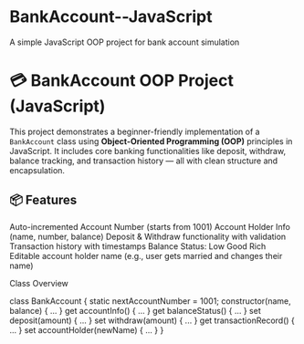# BankAccount--JavaScript
A simple JavaScript OOP project for bank account simulation

# 💳 BankAccount OOP Project (JavaScript)

This project demonstrates a beginner-friendly implementation of a `BankAccount` class using **Object-Oriented Programming (OOP)** principles in JavaScript. It includes core banking functionalities like deposit, withdraw, balance tracking, and transaction history — all with clean structure and encapsulation.

## 📦 Features

   Auto-incremented Account Number (starts from 1001)
   Account Holder Info (name, number, balance)
   Deposit & Withdraw functionality with validation
   Transaction history with timestamps
   Balance Status:
     Low
     Good
     Rich
   Editable account holder name (e.g., user gets married and changes their name)

Class Overview

class BankAccount {
  static nextAccountNumber = 1001;
  constructor(name, balance) { ... }
  get accountInfo() { ... }
  get balanceStatus() { ... }
  set deposit(amount) { ... }
  set withdraw(amount) { ... }
  get transactionRecord() { ... }
  set accountHolder(newName) { ... }
}
